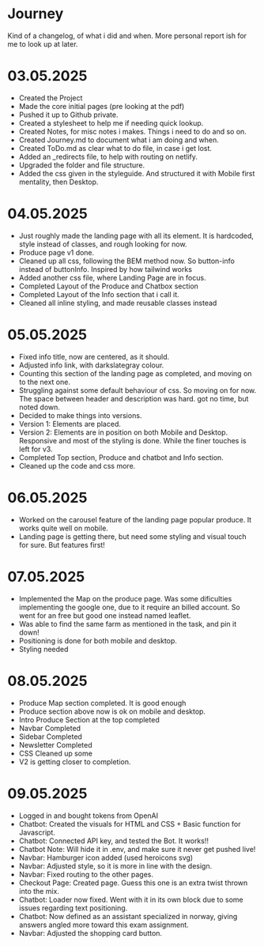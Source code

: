# Journey

Kind of a changelog, of what i did and when.
More personal report ish for me to look up at later.

# 03.05.2025

- Created the Project
- Made the core initial pages (pre looking at the pdf)
- Pushed it up to Github private.
- Created a stylesheet to help me if needing quick lookup.
- Created Notes, for misc notes i makes. Things i need to do and so on.
- Created Journey.md to document what i am doing and when.
- Created ToDo.md as clear what to do file, in case i get lost.
- Added an \_redirects file, to help with routing on netlify.
- Upgraded the folder and file structure.
- Added the css given in the styleguide. And structured it with Mobile first mentality, then Desktop.

# 04.05.2025

- Just roughly made the landing page with all its element. It is hardcoded, style instead of classes, and rough looking for now.
- Produce page v1 done.
- Cleaned up all css, following the BEM method now. So button-info instead of buttonInfo. Inspired by how tailwind works
- Added another css file, where Landing Page are in focus.
- Completed Layout of the Produce and Chatbox section
- Completed Layout of the Info section that i call it.
- Cleaned all inline styling, and made reusable classes instead

# 05.05.2025

- Fixed info title, now are centered, as it should.
- Adjusted info link, with darkslategray colour.
- Counting this section of the landing page as completed, and moving on to the next one.
- Struggling against some default behaviour of css. So moving on for now. The space between header and description was hard. got no time, but noted down.
- Decided to make things into versions.
- Version 1: Elements are placed.
- Version 2: Elements are in position on both Mobile and Desktop. Responsive and most of the styling is done. While the finer touches is left for v3.
- Completed Top section, Produce and chatbot and Info section.
- Cleaned up the code and css more.

# 06.05.2025

- Worked on the carousel feature of the landing page popular produce. It works quite well on mobile.
- Landing page is getting there, but need some styling and visual touch for sure. But features first!

# 07.05.2025

- Implemented the Map on the produce page.
  Was some dificulties implementing the google one, due to it require an billed account. So went for an free but good one instead named leaflet.
- Was able to find the same farm as mentioned in the task, and pin it down!
- Positioning is done for both mobile and desktop.
- Styling needed

# 08.05.2025

- Produce Map section completed. It is good enough
- Produce section above now is ok on mobile and desktop.
- Intro Produce Section at the top completed
- Navbar Completed
- Sidebar Completed
- Newsletter Completed
- CSS Cleaned up some
- V2 is getting closer to completion.

# 09.05.2025

- Logged in and bought tokens from OpenAI
- Chatbot: Created the visuals for HTML and CSS + Basic function for Javascript.
- Chatbot: Connected API key, and tested the Bot. It works!!
- Chatbot Note: Will hide it in .env, and make sure it never get pushed live!
- Navbar: Hamburger icon added (used heroicons svg)
- Navbar: Adjusted style, so it is more in line with the design.
- Navbar: Fixed routing to the other pages.
- Checkout Page: Created page. Guess this one is an extra twist thrown into the mix.
- Chatbot: Loader now fixed. Went with it in its own block due to some issues regarding text positioning.
- Chatbot: Now defined as an assistant specialized in norway, giving answers angled more toward this exam assignment.
- Navbar: Adjusted the shopping card button.
